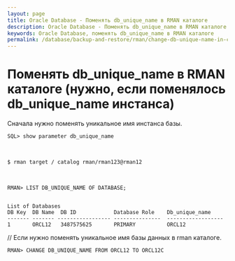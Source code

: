 ```yaml
---
layout: page
title: Oracle Database - Поменять db_unique_name в RMAN каталоге
description: Oracle Database - Поменять db_unique_name в RMAN каталоге
keywords: Oracle Database, поменять db_unique_name в RMAN каталоге
permalink: /database/backup-and-restore/rman/change-db-unique-name-in-catalog/
---
```


# Поменять db_unique_name в RMAN каталоге (нужно, если поменялось db_unique_name инстанса)

Сначала нужно поменять уникальное имя инстанса базы.

    SQL> show parameter db_unique_name

<br/>

    $ rman target / catalog rman/rman123@rman12

</br>

    RMAN> LIST DB_UNIQUE_NAME OF DATABASE;


    List of Databases
    DB Key  DB Name  DB ID            Database Role    Db_unique_name
    ------- ------- ----------------- ---------------  ------------------
    1       ORCL12   3487575625       PRIMARY          ORCL12

// Если нужно поменять уникальное имя базы данных в rman каталоге.

    RMAN> CHANGE DB_UNIQUE_NAME FROM ORCL12 TO ORCL12C
